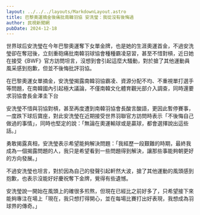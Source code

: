 ```yaml
---
layout: ../../../layouts/MarkdownLayout.astro
title: 巴黎奧運摘金後痛批南韓羽協 安洗瑩：我從沒有後悔過
author: 民視新聞網
pubDate: 2024-12-18
---
```

世界球后安洗瑩在今年巴黎奧運奪下女單金牌，也是她的生涯奧運首金，不過安洗瑩卻在奪冠後，立刻重砲痛批南韓羽球協會種種霸凌惡習，甚至不惜對槓，近日她在接受《BWF》官方訪問坦言，沒想到會引起這麼大騷動，對於搶了其他運動員風采感到抱歉，但並不後悔批評羽協。

在巴黎奧運女單摘金，安洗瑩揭露南韓羽協霸凌、資源分配不均、不重視單打選手等問題，在南韓國內引起極大議論，不僅南韓文化體育觀光部介入調查，同時還要求羽協會長金澤圭下台

安洗瑩不惜與羽協對槓，甚至再度遭到南韓羽協會長酸言酸語，更因此暫停賽事，一度跌下球后寶座，對此安洗瑩在近期接受世界羽聯官方訪問時表示「不後悔自己做過的事情」，同時也堅定的說：「無論在奧運輸球或是贏球，都會選擇說出這些話。」

勇敢揭露真相，安洗瑩表示希望能夠解決問題：「我經歷一段艱難的時期，最終我成為一個揭露問題的人，我只是希望看到一些問題得到解決，讓那些事能夠朝更好的方向發展。」

不過安洗瑩也坦言，對於因為自己的發聲引起軒然大波，搶了其他運動的風頭感到抱歉，也表示沒能好好慶祝奪下金牌，覺得有些遺憾。

安洗瑩說一開始在風頭上的確很多煎熬，但現在已經比之前好多了，只希望接下來能夠專注在場上「現在，我只想打得開心，並在每場比賽打出好表現，我想成為羽球界的傳奇。」